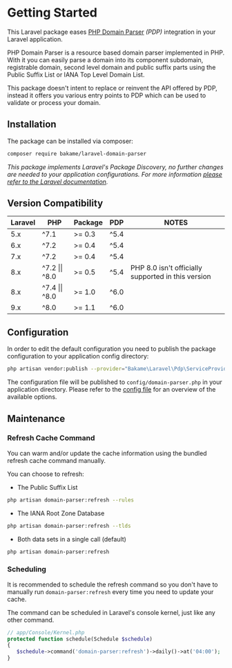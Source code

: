 # Getting Started

This Laravel package eases [PHP Domain Parser](https://github.com/jeremykendall/php-domain-parser) _(PDP)_ integration in your Laravel application.

PHP Domain Parser is a resource based domain parser implemented in PHP. With it you can easily parse a domain into its component subdomain, registrable domain, second level domain and public suffix parts using the Public Suffix List or IANA Top Level Domain List.

This package doesn't intent to replace or reinvent the API offered by PDP, instead it offers you various entry points to PDP which can be used to validate or process your domain.

## Installation

The package can be installed via composer:

```bash
composer require bakame/laravel-domain-parser
```

*This package implements Laravel's Package Discovery, no further changes are needed to your application configurations. For more information [please refer to the Laravel documentation](https://laravel.com/docs/packages#package-discovery).*

## Version Compatibility

| Laravel | PHP            | Package | PDP  | NOTES |
| ------- | -------------- | ------- | ---- | ------|
| 5.x     | ^7.1           | >= 0.3  | ^5.4 |       |
| 6.x     | ^7.2           | >= 0.4  | ^5.4 |       |
| 7.x     | ^7.2           | >= 0.4  | ^5.4 |       |
| 8.x     | ^7.2 \|\| ^8.0 | >= 0.5  | ^5.4 | PHP 8.0 isn't officially supported in this version |
| 8.x     | ^7.4 \|\| ^8.0 | >= 1.0  | ^6.0 |       |
| 9.x     | ^8.0           | >= 1.1  | ^6.0 |       |

## Configuration

In order to edit the default configuration you need to publish the package configuration to your application config directory:

```bash
php artisan vendor:publish --provider="Bakame\Laravel\Pdp\ServiceProvider" --tag=config
```

The configuration file will be published to `config/domain-parser.php` in your application directory. Please refer to the [config file](https://github.com/kevindierkx/laravel-domain-parser/blob/master/config/domain-parser.php) for an overview of the available options.

## Maintenance

### Refresh Cache Command

You can warm and/or update the cache information using the bundled refresh cache command manually.

You can choose to refresh:

- The Public Suffix List

```bash
php artisan domain-parser:refresh --rules
```

- The IANA Root Zone Database

```bash
php artisan domain-parser:refresh --tlds
```

- Both data sets in a single call (default)

```bash
php artisan domain-parser:refresh
```

### Scheduling

It is recommended to schedule the refresh command so you don't have to manually run `domain-parser:refresh` every time you need to update your cache.

The command can be scheduled in Laravel's console kernel, just like any other command.

```php
// app/Console/Kernel.php
protected function schedule(Schedule $schedule)
{
   $schedule->command('domain-parser:refresh')->daily()->at('04:00');
}
```
